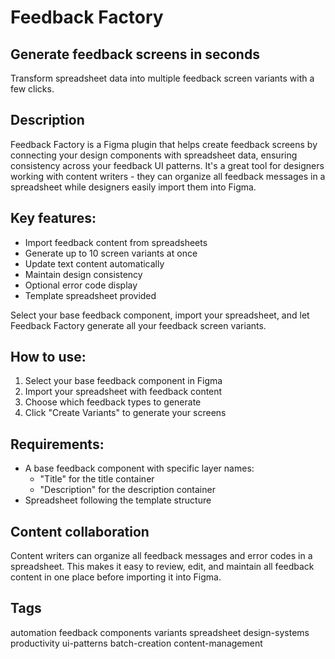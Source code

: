 # Feedback Factory

## Generate feedback screens in seconds
Transform spreadsheet data into multiple feedback screen variants with a few clicks.

## Description
Feedback Factory is a Figma plugin that helps create feedback screens by connecting your design components with spreadsheet data, ensuring consistency across your feedback UI patterns. It's a great tool for designers working with content writers - they can organize all feedback messages in a spreadsheet while designers easily import them into Figma.

## Key features:
- Import feedback content from spreadsheets
- Generate up to 10 screen variants at once
- Update text content automatically
- Maintain design consistency
- Optional error code display
- Template spreadsheet provided

Select your base feedback component, import your spreadsheet, and let Feedback Factory generate all your feedback screen variants.

## How to use:
1. Select your base feedback component in Figma
2. Import your spreadsheet with feedback content
3. Choose which feedback types to generate
4. Click "Create Variants" to generate your screens

## Requirements:
- A base feedback component with specific layer names:
  - "Title" for the title container
  - "Description" for the description container
- Spreadsheet following the template structure

## Content collaboration
Content writers can organize all feedback messages and error codes in a spreadsheet. This makes it easy to review, edit, and maintain all feedback content in one place before importing it into Figma.

## Tags
automation
feedback
components
variants
spreadsheet
design-systems
productivity
ui-patterns
batch-creation
content-management